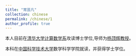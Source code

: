 ```yaml
---
title: "常芸凡"
collection: chinese
permalink: /chinese/1
author_profile: true
---
```


本人目前在[清华大学](https://www.tsinghua.edu.cn/)[计算数学系](https://math.tsinghua.cn/)攻读博士学位,导师为[杨顶辉教授](https://baike.baidu.com/item/%E6%9D%A8%E9%A1%B6%E8%BE%89/5347265?fr=aladdin)。

本科在[中国科学技术大学](www.ustc.edu.cn/)数学科学学院就读，并获得学士学位。
